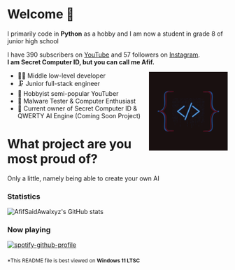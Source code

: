 # Welcome 👋


I primarily code in **Python** as a hobby and I am now a student in grade 8 of junior high school

I have 390 subscribers on [YouTube](https://www.youtube.com/@SecretComputerID) and 57 followers on [Instagram](https://instagram.com/afifxzzs_.0x01b).  
**I am Secret Computer ID, but you can call me Afif.**

<img align="right" alt="Secret Computer ID Logo" width="180" src="https://github.com/AfifSaidAwalxyz/Secret-Computer-ID/blob/main/logo.png" />

* 🐱‍💻 Middle low-level developer
* 🗜 Junior full-stack engineer
* 📸 Hobbyist semi-popular YouTuber
* 💾 Malware Tester & Computer Enthusiast
* 🦟 Current owner of Secret Computer ID & QWERTY AI Engine (Coming Soon Project)

# What project are you most proud of?
Only a little, namely being able to create your own AI



### Statistics
![AfifSaidAwalxyz's GitHub stats](https://github-readme-stats.vercel.app/api?username=AfifSaidAwalxyz&show_icons=true&theme=radical)



### Now playing
[![spotify-github-profile](https://spotify-github-profile.vercel.app/api/view?uid=31y7rbsxlft77qhrbweazyaw5vq4&cover_image=true&theme=natemoo-re&show_offline=true&background_color=121212&interchange=true&bar_color=317a2e&bar_color_cover=false)](https://github.com/kittinan/spotify-github-profile)

<sub>*This README file is best viewed on <strong>Windows 11 LTSC</strong></sub>
